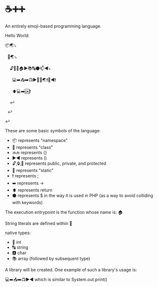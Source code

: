 # ☕➕➕

An entirely emoji-based programming language.



Hello World:

📦🌏⤵

&nbsp;&nbsp;📐🌏⤵

&nbsp;&nbsp;&nbsp;&nbsp;🔓📌🔢🏠▶️📚🔠⚫📫◀️⤵

&nbsp;&nbsp;&nbsp;&nbsp;&nbsp;&nbsp;💻➡️📤➡️📺▶️💬👋🌏❗💬◀️❗

&nbsp;&nbsp;&nbsp;&nbsp;&nbsp;&nbsp;⬆💻➡️🆗❗

&nbsp;&nbsp;&nbsp;&nbsp;↩

&nbsp;&nbsp;↩

↩



These are some basic symbols of the language:

* 📦 represents "namespace"
* 📐 represents "class"
* 🔜🔚 represents {}
* ▶️◀️ ️represents ()
* 🔓,🔒,🔐 represents public, private, and protected
* 📌 represents "static"
* ️❗ represents ;
* ➡️ represents ->
* ⬆ represents return
* ⚫ represents $ in the way it is used in PHP (as a way to avoid colliding with keywords)



The execution entrypoint is the function whose name is: 🏠

String literals are defined within 💬



native types:
* 🔢  int
* 🔠  string
* 🅰  char
* 📚  array (followed by subsequent type)



A library will be created.  One example of such a library's usage is:

💻➡️📤➡️📺▶️◀️ which is similar to System.out.print()
